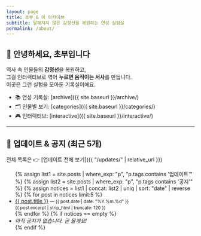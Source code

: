 ```yaml
---
layout: page
title: 초부 & 이 아카이브
subtitle: 말해지지 않은 감정선을 복원하는 연성 실험실
permalink: /about/
---
```


## 🙌 안녕하세요, 초부입니다
역사 속 인물들의 **감정선**을 복원하고,  
그걸 인터랙티브로 엮어 **누르면 움직이는 서사**를 만듭니다.  
이곳은 그런 실험을 모아둔 기록실이에요.

- 📚 연성 기록실: [archive]({{ site.baseurl }}/archive/)
- 🗂 인물별 보기: [categories]({{ site.baseurl }}/categories/)
- 🎮 인터랙티브: [interactive]({{ site.baseurl }}/interactive/)

---

## 📢 업데이트 & 공지 (최근 5개)
전체 목록은 👉 [업데이트 전체 보기]({{ "/updates/" | relative_url }})

<ul>
{% assign list1 = site.posts | where_exp: "p", "p.tags contains '업데이트'" %}
{% assign list2 = site.posts | where_exp: "p", "p.tags contains '공지'" %}
{% assign notices = list1 | concat: list2 | uniq | sort: "date" | reverse %}
{% for post in notices limit:5 %}
  <li>
    <a href="{{ post.url | relative_url }}">{{ post.title }}</a>
    <small> — {{ post.date | date: "%Y.%m.%d" }}</small><br>
    <small>{{ post.excerpt | strip_html | truncate: 120 }}</small>
  </li>
{% endfor %}
{% if notices == empty %}
  <li><em>아직 공지가 없습니다. 곧 올게요!</em></li>
{% endif %}
</ul>
